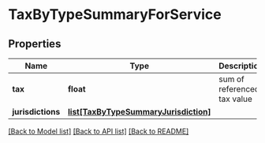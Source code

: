 # TaxByTypeSummaryForService

## Properties
Name | Type | Description | Notes
------------ | ------------- | ------------- | -------------
**tax** | **float** | sum of referenced tax value | [optional] 
**jurisdictions** | [**list[TaxByTypeSummaryJurisdiction]**](TaxByTypeSummaryJurisdiction.md) |  | [optional] 

[[Back to Model list]](../README.md#documentation-for-models) [[Back to API list]](../README.md#documentation-for-api-endpoints) [[Back to README]](../README.md)


